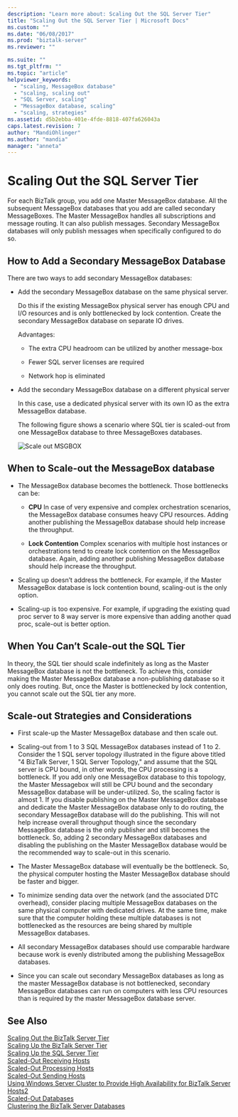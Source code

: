 ```yaml
---
description: "Learn more about: Scaling Out the SQL Server Tier"
title: "Scaling Out the SQL Server Tier | Microsoft Docs"
ms.custom: ""
ms.date: "06/08/2017"
ms.prod: "biztalk-server"
ms.reviewer: ""

ms.suite: ""
ms.tgt_pltfrm: ""
ms.topic: "article"
helpviewer_keywords: 
  - "scaling, MessageBox database"
  - "scaling, scaling out"
  - "SQL Server, scaling"
  - "MessageBox database, scaling"
  - "scaling, strategies"
ms.assetid: d5b2ebba-401e-4fde-8818-407fa626043a
caps.latest.revision: 7
author: "MandiOhlinger"
ms.author: "mandia"
manager: "anneta"
---
```

# Scaling Out the SQL Server Tier
For each BizTalk group, you add one Master MessageBox database. All the subsequent MessageBox databases that you add are called secondary MessageBoxes. The Master MessageBox handles all subscriptions and message routing. It can also publish messages. Secondary MessageBox databases will only publish messages when specifically configured to do so.  
  
## How to Add a Secondary MessageBox Database  
 There are two ways to add secondary MessageBox databases:  
  
- Add the secondary MessageBox database on the same physical server.  
  
   Do this if the existing MessageBox physical server has enough CPU and I/O resources and is only bottlenecked by lock contention. Create the secondary MessageBox database on separate IO drives.  
  
   Advantages:  
  
  -   The extra CPU headroom can be utilized by another message-box  
  
  -   Fewer SQL server licenses are required  
  
  -   Network hop is eliminated  
  
- Add the secondary MessageBox database on a different physical server  
  
   In this case, use a dedicated physical server with its own IO as the extra MessageBox database.  
  
  The following figure shows a scenario where SQL tier is scaled-out from one MessageBox database to three MessageBoxes databases.  
  
  ![Scale out MSGBOX](../core/media/scaleoutmsgbox.gif "ScaleOutMSGBOX")  
  
## When to Scale-out the MessageBox database  
  
-   The MessageBox database becomes the bottleneck. Those bottlenecks can be:  
  
    -   **CPU** In case of very expensive and complex orchestration scenarios, the MessageBox database consumes heavy CPU resources. Adding another publishing the MessageBox database should help increase the throughput.  
  
    -   **Lock Contention** Complex scenarios with multiple host instances or orchestrations tend to create lock contention on the MessageBox database. Again, adding another publishing MessageBox database should help increase the throughput.  
  
-   Scaling up doesn’t address the bottleneck. For example, if the Master MessageBox database is lock contention bound, scaling-out is the only option.  
  
-   Scaling-up is too expensive. For example, if upgrading the existing quad proc server to 8 way server is more expensive than adding another quad proc, scale-out is better option.  
  
## When You Can’t Scale-out the SQL Tier  
 In theory, the SQL tier should scale indefinitely as long as the Master MessageBox database is not the bottleneck. To achieve this, consider making the Master MessageBox database a non-publishing database so it only does routing. But, once the Master is bottlenecked by lock contention, you cannot scale out the SQL tier any more.  
  
## Scale-out Strategies and Considerations  
  
-   First scale-up the Master MessageBox database and then scale out.  
  
-   Scaling-out from 1 to 3 SQL MessageBox databases instead of 1 to 2. Consider the 1 SQL server topology illustrated in the figure above titled "4 BizTalk Server, 1 SQL Server Topology," and assume that the SQL server is CPU bound, in other words, the CPU processing is a bottleneck. If you add only one MessageBox database to this topology, the Master Messagebox will still be CPU bound and the secondary MessageBox database will be under-utilized. So, the scaling factor is almost 1. If you disable publishing on the Master MessageBox database and dedicate the Master MessageBox database only to do routing, the secondary MessageBox database will do the publishing. This will not help increase overall throughput though since the secondary MessageBox database is the only publisher and still becomes the bottleneck. So, adding 2 secondary MessageBox databases and disabling the publishing on the Master MessageBox database would be the recommended way to scale-out in this scenario.  
  
-   The Master MessageBox database will eventually be the bottleneck. So, the physical computer hosting the Master MessageBox database should be faster and bigger.  
  
-   To minimize sending data over the network (and the associated DTC overhead), consider placing multiple MessageBox databases on the same physical computer with dedicated drives. At the same time, make sure that the computer holding these multiple databases is not bottlenecked as the resources are being shared by multiple MessageBox databases.  
  
-   All secondary MessageBox databases should use comparable hardware because work is evenly distributed among the publishing MessageBox databases.  
  
-   Since you can scale out secondary MessageBox databases as long as the master MessageBox database is not bottlenecked, secondary MessageBox databases can run on computers with less CPU resources than is required by the master MessageBox database server.  
  
## See Also  
 [Scaling Out the BizTalk Server Tier](../core/scaling-out-the-biztalk-server-tier.md)   
 [Scaling Up the BizTalk Server Tier](../core/scaling-up-the-biztalk-server-tier.md)   
 [Scaling Up the SQL Server Tier](../core/scaling-up-the-sql-server-tier.md)   
 [Scaled-Out Receiving Hosts](../core/scaled-out-receiving-hosts.md)   
 [Scaled-Out Processing Hosts](../core/scaled-out-processing-hosts.md)   
 [Scaled-Out Sending Hosts](../core/scaled-out-sending-hosts.md)   
 [Using Windows Server Cluster to Provide High Availability for BizTalk Server Hosts2](../core/use-windows-cluster-to-provide-high-availability-for-biztalk-hosts.md)   
 [Scaled-Out Databases](../core/scaled-out-databases.md)   
 [Clustering the BizTalk Server Databases](../core/clustering-the-biztalk-server-databases1.md)
